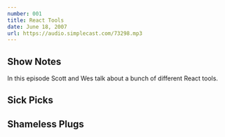 ```yaml
---
number: 001
title: React Tools
date: June 18, 2007
url: https://audio.simplecast.com/73298.mp3
---
```


## Show Notes

In this episode Scott and Wes talk about a bunch of different React tools.

## Sick Picks

## Shameless Plugs
